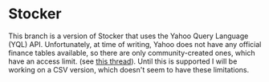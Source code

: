 Stocker
======

This branch is a version of Stocker that uses the Yahoo Query Language
(YQL) API. Unfortunately, at time of writing, Yahoo does not have any
official finance tables available, so there are only community-created
ones, which have an access limit. (see [this
thread](http://goo.gl/DRcN5)). Until this is supported I will be working
on a CSV version, which doesn't seem to have these limitations.